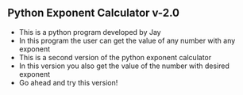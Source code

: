 **Python Exponent Calculator v-2.0**
-
- This is a python program developed by Jay
- In this program the user can get the value of any number with any exponent
- This is a second version of the python exponent calculator
- In this version you also get the value of the number with desired exponent
- Go ahead and try this version!